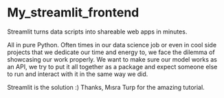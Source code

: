 # My_streamlit_frontend

Streamlit turns data scripts into shareable web apps in minutes.

All in pure Python. Often times in our data science job or even in cool side projects that we dedicate our time and energy to,
we face the dilemma of showcasing our work properly. We want to make sure our model works as an API, we try to put it all together
as a package and expect someone else to run and interact with it in the same way we did.

Streamlit is the solution :)  Thanks, Mısra Turp for the amazing tutorial. 

